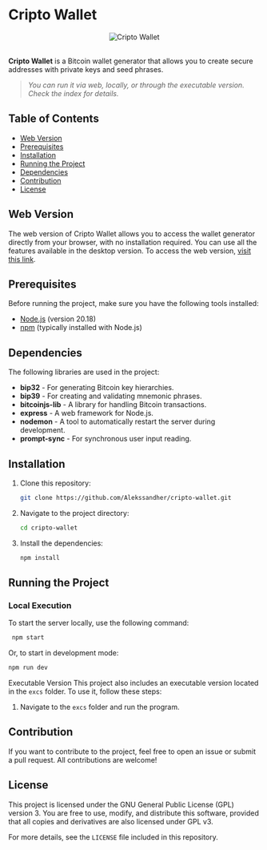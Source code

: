 # Cripto Wallet
<div align="center">
    <img src="https://github.com/user-attachments/assets/8e6176a6-fe51-4b04-94b9-dfbae6aed13e" alt="Cripto Wallet"></div></br>
</div>

**Cripto Wallet** is a Bitcoin wallet generator that allows you to create secure addresses with private keys and seed phrases.
> *You can run it via web, locally, or through the executable version. Check the index for details.*

## Table of Contents

- [Web Version](#web-version)
- [Prerequisites](#prerequisites)
- [Installation](#installation)
- [Running the Project](#running-the-project)
- [Dependencies](#dependencies)
- [Contribution](#contribution)
- [License](#license)

## Web Version

The web version of Cripto Wallet allows you to access the wallet generator directly from your browser, with no installation required. You can use all the features available in the desktop version. To access the web version, [visit this link](https://cripto-wallet.vercel.app/).

## Prerequisites

Before running the project, make sure you have the following tools installed:

- [Node.js](https://nodejs.org/) (version 20.18)
- [npm](https://www.npmjs.com/) (typically installed with Node.js)

## Dependencies

The following libraries are used in the project:

- **bip32** - For generating Bitcoin key hierarchies.
- **bip39** - For creating and validating mnemonic phrases.
- **bitcoinjs-lib** - A library for handling Bitcoin transactions.
- **express** - A web framework for Node.js.
- **nodemon** - A tool to automatically restart the server during development.
- **prompt-sync** - For synchronous user input reading.

## Installation

1. Clone this repository:

    ```bash
    git clone https://github.com/Alekssandher/cripto-wallet.git
    ```

2. Navigate to the project directory:

    ```bash
    cd cripto-wallet
    ```

3. Install the dependencies:

    ```bash
    npm install
    ```

## Running the Project

### Local Execution

To start the server locally, use the following command:
 ```bash
  npm start
  ```
Or, to start in development mode:
  ```bash
  npm run dev
  ```
Executable Version
This project also includes an executable version located in the `excs` folder. To use it, follow these steps:
1. Navigate to the `excs` folder and run the program.
   
## Contribution
If you want to contribute to the project, feel free to open an issue or submit a pull request. All contributions are welcome!

## License
This project is licensed under the GNU General Public License (GPL) version 3. You are free to use, modify, and distribute this software, provided that all copies and derivatives are also licensed under GPL v3.

For more details, see the `LICENSE` file included in this repository.
